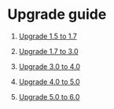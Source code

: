 Upgrade guide
=============

1. [Upgrade 1.5 to 1.7](./docs/upgrade/Upgrade_1.5_to_1.7.md)

2. [Upgrade 1.7 to 3.0](./docs/upgrade/Upgrade_1.7_to_3.0.md)

3. [Upgrade 3.0 to 4.0](./docs/upgrade/Upgrade_3.0_to_4.0.md)

4. [Upgrade 4.0 to 5.0](./docs/upgrade/Upgrade_4.0_to_5.0.md)

5. [Upgrade 5.0 to 6.0](./docs/upgrade/Upgrade_5.0_to_6.0.md)
